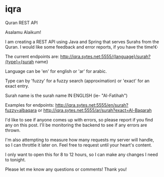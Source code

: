# iqra
Quran REST API

Asalamu Alaikum!

I am creating a REST API using Java and Spring that serves Surahs from the Quran. I would like some feedback and error reports, if you have the time!☪️

The current endpoints are:
http://iqra.sytes.net:5555/{language}/surah?{type}={surah name}

Language can be 'en' for english or 'ar' for arabic.

Type can by 'fuzzy' for a fuzzy search (approximation) or 'exact' for an exact entry.

Surah name is the surah name IN ENGLISH (ie- "Al-Fatihah")

Examples for endpoints:
http://iqra.sytes.net:5555/en/surah?fuzzy=albaqara
or
http://iqra.sytes.net:5555/ar/surah?exact=Al-Baqarah

I'd like to see if anyone comes up with errors, so please report if you find any on this post. I'll be monitoring the backend to see if any errors are thrown.

I'm also attempting to measure how many requests my server will handle, so I can throttle it later on. Feel free to request until your heart's content.

I only want to open this for 8 to 12 hours, so I can make any changes I need to tonight.

Please let me know any questions or comments! Thank you!
